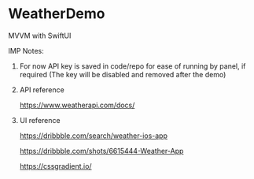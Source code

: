 # WeatherDemo
MVVM with SwiftUI

IMP Notes:
1. For now API key is saved in code/repo for ease of running by panel, if required (The key will be disabled and removed after the demo)

2. API reference

    https://www.weatherapi.com/docs/

3. UI reference

    https://dribbble.com/search/weather-ios-app

    https://dribbble.com/shots/6615444-Weather-App

    https://cssgradient.io/
